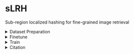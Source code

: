 # sLRH
Sub-region localized hashing for fine-grained image retrieval

<details>
<summary>Dataset Preparation</summary>

```python
CUB-200-2011:
|--CUB_200_2011
  |--images
    |--001....
    |--002...
    ...
  |--classes.txt
  |--image_class_labels.txt
  |--image.txt
  |--train_test_split.txt


FGVC-Aircraft:
|--FGVC-aircraft
  |--data
	  |--images
		  |--...
		|--test.txt
		|--train.txt


Stanford Cars:
|--Stanford_Cars
  |--cars_test
    |--...
  |--cars_train
    |--...
  |--test.txt
  |--train.txt

Stanford Dogs:
|--dogs
  |--images
    |--Images
      |--file
      |--file
      ...
  |--lists
    |--file
    |--file
    ...
  |--test_data.mat
  |--train_data.mat
```
</details>


<details>
<summary>Finetune</summary>

```python

	
```
</details>

<details>
<summary>Train</summary>

```python

	
```
</details>


<details>
<summary>Citation</summary>

```python

	
```
</details>

